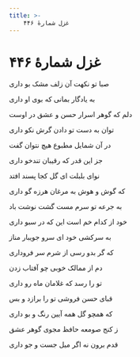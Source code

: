 ```yaml
---
title: >-
    غزل شمارهٔ ۴۴۶
---
```

# غزل شمارهٔ ۴۴۶

<div class="b" id="bn1"><div class="m1"><p>صبا تو نکهت آن زلف مشک بو داری</p></div>
<div class="m2"><p>به یادگار بمانی که بوی او داری</p></div></div>
<div class="b" id="bn2"><div class="m1"><p>دلم که گوهر اسرار حسن و عشق در اوست</p></div>
<div class="m2"><p>توان به دست تو دادن گرش نکو داری</p></div></div>
<div class="b" id="bn3"><div class="m1"><p>در آن شمایل مطبوع هیچ نتوان گفت</p></div>
<div class="m2"><p>جز این قدر که رقیبان تندخو داری</p></div></div>
<div class="b" id="bn4"><div class="m1"><p>نوای بلبلت ای گل کجا پسند افتد</p></div>
<div class="m2"><p>که گوش و هوش به مرغان هرزه گو داری</p></div></div>
<div class="b" id="bn5"><div class="m1"><p>به جرعه تو سرم مست گشت نوشت باد</p></div>
<div class="m2"><p>خود از کدام خم است این که در سبو داری</p></div></div>
<div class="b" id="bn6"><div class="m1"><p>به سرکشی خود ای سرو جویبار مناز</p></div>
<div class="m2"><p>که گر بدو رسی از شرم سر فروداری</p></div></div>
<div class="b" id="bn7"><div class="m1"><p>دم از ممالک خوبی چو آفتاب زدن</p></div>
<div class="m2"><p>تو را رسد که غلامان ماه رو داری</p></div></div>
<div class="b" id="bn8"><div class="m1"><p>قبای حسن فروشی تو را برازد و بس</p></div>
<div class="m2"><p>که همچو گل همه آیین رنگ و بو داری</p></div></div>
<div class="b" id="bn9"><div class="m1"><p>ز کنج صومعه حافظ مجوی گوهر عشق</p></div>
<div class="m2"><p>قدم برون نه اگر میل جست و جو داری</p></div></div>
